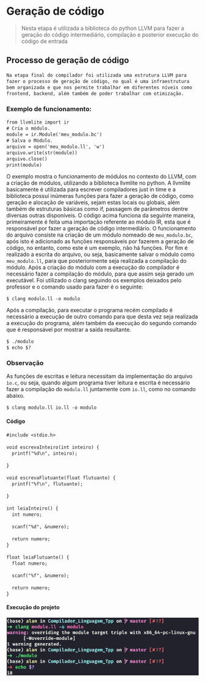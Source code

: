 # Geração de código

> Nesta etapa é utilizada a biblioteca do python LLVM para fazer a geração do código intermediário, compilação e posterior execução do código de entrada

## Processo de geração de código
```
Na etapa final do compilador foi utilizada uma estrutura LLVM para fazer o processo de geração de código, no qual é uma infraestrutura bem organizada e que nos permite trabalhar em diferentes níveis como frontend, backend, além também de poder trabalhar com otimização.
```

### Exemplo de funcionamento:
```
from llvmlite import ir
# Cria o módulo.
module = ir.Module('meu_modulo.bc')
# Salva o Módulo.
arquivo = open('meu_modulo.ll', 'w')
arquivo.write(str(module))
arquivo.close()
print(module)
```

O exemplo mostra o funcionamento de módulos no contexto do LLVM, com a criação de módulos, utilizando a biblioteca llvmlite no python.
A llvmlite basicamente é utilizada para escrever compiladores just in time e a biblioteca possuí inúmeras funções para fazer a geração de código, como geração e alocação de variáveis, sejam estas locais ou globais, além também de estruturas básicas como if, passagem de parâmetros dentre diversas outras disponíveis.
O código acima funciona da seguinte maneira, primeiramente é feita uma importação referente ao módulo IR, esta que é responsável por fazer a geração de código intermediário. O funcionamento do arquivo consiste na criação de um módulo nomeado de `meu_modulo.bc`, após isto é adicionado as funções responsáveis por fazerem a geração de código, no entanto, como este é um exemplo, não há funções. Por fim é realizado a escrita do arquivo, ou seja, basicamente salvar o módulo como `meu_modulo.ll`, para que posteriormente seja realizada a compilação do módulo.
Após a criação do módulo com a execução do compilador é necessário fazer a compilação do módulo, para que assim seja gerado um executável. Foi utilizado o clang seguindo os exemplos deixados pelo professor e o comando usado para fazer é o seguinte:

```
$ clang modulo.ll -o modulo
```

Após a compilação, para executar o programa recém compilado é necessário a execução de outro comando para que desta vez seja realizada a execução do programa, além também da execução do segundo comando que é responsável por mostrar a saída resultante.

```
$ ./modulo
$ echo $?
```

### Observação
As funções de escritas e leitura necessitam da implementação do arquivo `ìo.c`, ou seja, quando algum programa tiver leitura e escrita é necessário fazer a compilação do `modulo.ll` juntamente com `ìo.ll`, como no comando abaixo.

```
$ clang modulo.ll io.ll -o modulo
```

#### Código

```
#include <stdio.h>

void escrevaInteiro(int inteiro) {
  printf("%d\n", inteiro);
  
}

void escrevaFlutuante(float flutuante) {
  printf("%f\n", flutuante);

}

int leiaInteiro() {
  int numero;

  scanf("%d", &numero);

  return numero;
}

float leiaFlutuante() {
  float numero;

  scanf("%f", &numero);

  return numero;
}
```

#### Execução do projeto

![Árvore resultante do processo de análise sintática](images/execucao.png)